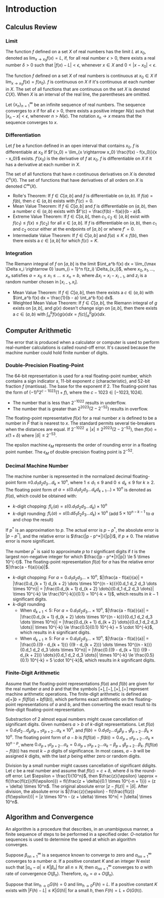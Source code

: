 # Introduction

## Calculus Review

### Limit

The function $f$ defined on a set $X$ of real numbers has the limit $L$ at $x_0$, denoted as $\lim_{x \rightarrow x_0} f(x) = L$, if, for all real number $\epsilon > 0$, there exists a real number $\delta > 0$ such that $|f(x) - L| < \epsilon$, whenever $x \in X$ and $0 < |x - x_0| < \epsilon$.

The function $f$ defined on a set $X$ of real numbers is continuous at $x_0 \in X$ if $\lim_{x \rightarrow x_0} f(x) = f(x_0)$. $f$ is continuous on $X$ if it's continuous at each number in $X$. The set of all functions that are continuous on the set $X$ is denoted $C(X)$. When $X$ is an interval of the real line, the parentheses are omitted.

Let $\{ x_n \}_{n = 1}^{\infty}$ be an infinite sequence of real numbers. The sequence converges to $x$ if for all $\epsilon > 0$, there exists a positive integer $N(\epsilon)$ such that $|x_n - x| < \epsilon$, whenever $n > N(\epsilon)$. The notation $x_n \rightarrow x$ means that the sequence converges to $x$.

### Differentiation

Let $f$ be a function defined in an open interval that contains $x_0$. $f$ is differentiable at $x_0$ if $f'(x_0) = \lim_{x \rightarrow x_0} \frac{f(x) - f(x_0)}{x - x_0}$ exists. $f'(x_0)$ is the derivative of $f$ at $x_0$. $f$ is differentiable on $X$ if it has a derivative at each number in $X$.

The set of all functions that have $n$ continuous derivatives on $X$ is denoted $C^n (X)$. The set of functions that have derivatives of all orders on $X$ is denoted $C^\infty (X)$.

- Rolle's Theorem: If $f \in C[a, b]$ and $f$ is differentiable on $(a, b)$. If $f(a) = f(b)$, then $c \in (a, b)$ exists with $f'(c) = 0$.
- Mean Value Theorem: If $f \in C[a, b]$ and $f$ is differentiable on $(a, b)$, then a number $c \in (a, b)$ exists with $f'(c) = \frac{f(b) - f(a)}{b - a}$.
- Extreme Value Theorem: If $f \in C[a, b]$, then $c_1, c_2 \in [a, b]$ exist with $f(c_1) \le f(x) \le f(c_2)$ for all $x \in [a, b]$. If $f$ is differentiable on $(a, b)$, then $c_1$ and $c_2$ occur either at the endpoints of $[a, b]$ or where $f' = 0$.
- Intermediate Value Theorem: If $f \in C[a, b]$ and $f(a) \le K \le f(b)$, then there exists a $c \in [a, b]$ for which $f(c) = K$.

### Integration

The Riemann integral of $f$ on $[a, b]$ is the limit $\int_a^b f(x) dx = \lim_{\max \Delta x_i \rightarrow 0} \sum_{i = 1}^n f(z_i) \Delta_{x_i}$, where $x_0, x_1, \dots, x_n$ satisfies $a = x_0 \le x_1 \le \dots \le x_n = b$, where $\Delta x_i = x_i - x_{i - 1}$, and $z_i$ is a random number chosen in $[x_{i - 1}, x_i]$.

- Mean Value Theorem: If $f \in C[a, b]$, then there exists a $c \in (a, b)$ with $\int_a^b f(x) dx = \frac{1}{b - a} \int_a^b f(x) dx$.
- Weighted Mean Value Theorem: If $f \in C[a, b]$, the Riemann integral of $g$ exists on $[a, b]$, and $g(x)$ doesn't change sign on $[a, b]$, then there exists a $c \in (a, b)$ with $\int_a^b f(x)g(x) dx = f(c) \int_a^b g(x) dx$.

## Computer Arithmetic

The error that is produced when a calculator or computer is used to perform real-number calculations is called round-off error. It's caused because the machine number could hold finite number of digits.

### Double-Precision Floating-Point

The 64-bit representation is used for a real floating-point number, which contains a sign indicator $s$, 11-bit exponent $c$ (characteristic), and 52-bit fraction $f$ (mantissa). The base for the exponent if $2$. The floating-point has the form of $(-1)^s 2^{c - 1023} (1 + f)$, where the $c - 1023 \in [-1023, 1024]$.

- The number that is less than $2^{-1022}$ results in underflow.
- The number that is greater than $2^{2023} (2 - 2^{-52})$ results in overflow.

The floating-point representative $fl(x)$ for a real number $x$ is defined to be a number in $F$ that is nearest to $x$. The standard permits several tie-breakers when the distances are equal. If $2^{-1022} \le |x| \le 2^{2023} (2 - 2^{-52})$, then $fl(x) = x(1 + \delta)$ where $|\delta| \le 2^{-53}$.

The epsilon machine $\epsilon_M$ represents the order of rounding error in a floating point number. The $\epsilon_M$ of double-precision floating point is $2^{-52}$.

### Decimal Machine Number

The machine number is represented in the normalized decimal floating-point form $\pm 0.d_1 d_2 d_3 \dots d_k \times 10^n$, where $1 \le d_1 \le 9$ and $0 \le d_k \le 9$ for $k \ge 2$. The floating point form of $a = s(0.d_1 d_2 d_3 \dots d_k d_{k + 1} \dots) \times 10^n$ is denoted as $fl(a)$, which could be obtained with:

- $k$-digit chopping: $fl_c(a) = s(0.d_1 d_2 d_3 \dots d_k) \times 10^n$
- $k$-digit rounding: $fl_r(a) = s(0.d\delta_1 \delta_2 \delta_3 \dots d_k) \times 10^n$ (add $5 \times 10^{n - k - 1}$ to $a$ and chop the result)

If $p^*$ is an approximation to $p$. The actual error is $p - p^*$, the absolute error is $|p - p^*|$, and the relative error is $\frac{|p - p^*|}{|p|}$, if $p \ne 0$. The relative error is more significant.

The number $p^*$ is said to approximate $p$ to $t$ significant digits if $t$ is the largest non-negative integer for which $\frac{|p - p^*|}{|p|} \le 5 \times 10^{-t}$. The floating-point representation $fl(a)$ for $a$ has the relative error $|\frac{a - fl(a)}{a}|$.

- $k$-digit chopping: For $a = 0.d_1 d_2 d_3 \dots \times 10^n$, $|\frac{a - fl(a)}{a}| = |\frac{0.d_{k + 1} d_{k + 2} \dots \times 10^{(n - k)}}{0.d_1 d_2 d_3 \dots \times 10^n}| = |\frac{0.d_{k + 1} d_{k + 2} \dots}{0.d_1 d_2 d_3 \dots}| \times 10^{-k} \le \frac{10^{-k}}{0.1} = 10^{-k + 1}$, which results in $k - 1$ significant digits.
- $k$-digit rounding
  - When $d_{k + 1} < 5$: For $a = 0.d_1 d_2 d_3 \dots \times 10^n$, $|\frac{a - fl(a)}{a}| = |\frac{0.d_{k + 1} d_{k + 2} \dots \times 10^{(n - k)}}{0.d_1 d_2 d_3 \dots \times 10^n}| = |\frac{0.d_{k + 1} d_{k + 2} \dots}{0.d_1 d_2 d_3 \dots}| \times 10^{-k} \le \frac{0.5}{0.1} 10^{-k} = 5 \cdot 10^{-k}$, which results in $k$ significant digits.
  - When $d_{k + 1} \ge 5$: For $a = 0.d_1 d_2 d_3 \dots \times 10^n$, $|\frac{a - fl(a)}{a}| = |\frac{0.{(9 - d_{k + 1})} {(9 - d_{k + 2})} \dots \times 10^{(n - k)}}{0.d_1 d_2 d_3 \dots \times 10^n}| = |\frac{0.{(9 - d_{k + 1})} {(9 - d_{k + 2})} \dots}{0.d_1 d_2 d_3 \dots}| \times 10^{-k} \le \frac{0.5}{0.1} 10^{-k} = 5 \cdot 10^{-k}$, which results in $k$ significant digits.

### Finite-Digit Arithmetic

Assume that the floating-point representations $fl(a)$ and $fl(b)$ are given for the real number $a$ and $b$ and that the symbols $[+], [-], [\times], [\div]$ represent machine arithmetic operations. The finite-digit arithmetic is defined as $a [+] b = fl(fl(a) + b fl(b))$, which performs exact arithmetic on the floating-point representations of $a$ and $b$, and then converting the exact result to its finie-digit floating-point representation.

Substraction of 2 almost equal numbers might cause cancellation of significant digits. Given numbers $a > b$ of $k$-digit representations. Let $fl(a) = 0.d_1 d_2 \dots d_p \alpha_{p + 1} \alpha_{p + 2} \dots \alpha_k \times 10^n$, and $fl(b) = 0.d_1 d_2 \dots d_p \beta_{p + 1} \beta_{p + 2} \dots \beta_k \times 10^n$. The floating point form of $a - b$ is $fl(fl(a) - fl(b)) = 0.\sigma_{p + 1} \sigma_{p + 2} \dots \sigma_k \times 10^{n - p}$, where $0.\sigma_{p + 1} \sigma_{p + 2} \dots \sigma_k = 0.\alpha_{p + 1} \alpha_{p + 2} \dots \alpha_k - \beta_{p + 1} \beta_{p + 2} \dots \beta_k$. $fl(fl(a) - fl(b))$ has most $k - p$ digits of significance. In most cases, $a - b$ will be assigned $k$ digits, with the last $p$ being either zero or random digits.

Division by a small number might causes cancellation of significant ddigits. Let $c$ be a real number and assume that $fl(c) = c + \delta$, where $\delta$ is the round-off error. Let $\epsilon = \frac{1}{10^n}$, then $\frac{z}{\epsilon} \approx = fl(\frac{fl(z)}{fl(\epsilon)}) = fl(\frac{z + \delta}{0.1 \times 10^{-n + 1}}) = (z + \delta) \times 10^n$. The original absolute error $|z - fl(z)| = |\delta|$. After division, the absolute error is $|\frac{z}{\epsilon} - fl(\frac{fl(z)}{fl(\epsilon)})| = |z \times 10^n - (z + \delta) \times 10^n| = |\delta| \times 10^n$.

## Algorithm and Convergence

An algorithm is a procedure that describes, in an unambiguous manner, a finite sequence of steps to be performed in a specified order. $O$-notation for sequences is used to determine the speed at which an algorithm converges.

Suppose ${\beta_n}_{n = 1}^{\infty}$ is a sequence known to converge to zero and ${\alpha_n}_{n = 1}^{\infty}$ converges to a number $\alpha$. If a positive constant $K$ and an integer $N$ exist such that $|\alpha_n - \alpha| \le K|\beta_n|$ for all $n \ge N$, then ${\alpha_n}_{n = 1}^{\infty}$ converges to $\alpha$ with rate of convergence $O(\beta_n)$. Therefore, $\alpha_n = \alpha + O(\beta_n)$.

Suppose that $\lim_{h \rightarrow 0} G(h) = 0$ and $\lim_{h \rightarrow 0} F(h) = L$. If a positive constant $K$ exists with $|F(h) - L| \le K |G(h)|$ for a small $h$, then $F(h) = L + O(G(h))$.
